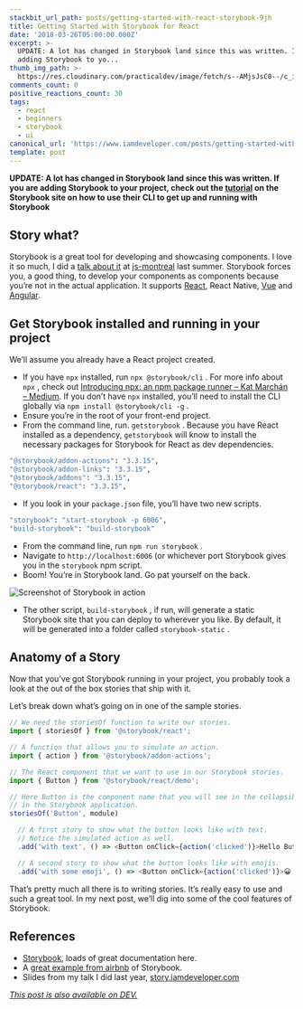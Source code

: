 ```yaml
---
stackbit_url_path: posts/getting-started-with-react-storybook-9jh
title: Getting Started with Storybook for React
date: '2018-03-26T05:00:00.000Z'
excerpt: >-
  UPDATE: A lot has changed in Storybook land since this was written. If you are
  adding Storybook to yo...
thumb_img_path: >-
  https://res.cloudinary.com/practicaldev/image/fetch/s--AMjsJsC0--/c_imagga_scale,f_auto,fl_progressive,h_420,q_auto,w_1000/https://thepracticaldev.s3.amazonaws.com/i/9zm6yatidby4ls11xzeg.png
comments_count: 0
positive_reactions_count: 30
tags:
  - react
  - beginners
  - storybook
  - ui
canonical_url: 'https://www.iamdeveloper.com/posts/getting-started-with-react-storybook-9jh/'
template: post
---
```



**UPDATE: A lot has changed in Storybook land since this was written. If you are adding Storybook to your project, check out the [tutorial](https://www.learnstorybook.com/intro-to-storybook/) on the Storybook site on how to use their CLI to get up and running with Storybook**

## Story what?

Storybook is a great tool for developing and showcasing components. I love it so much, I did a [talk about it](https://story.iamdeveloper.com) at [js-montreal](http://js-montreal.org) last summer. Storybook forces you, a good thing, to develop your components as components because you’re not in the actual application. It supports [React](https://storybook.js.org/basics/guide-react), React Native, [Vue](https://storybook.js.org/basics/guide-vue) and [Angular](https://storybook.js.org/basics/guide-angular).

## Get Storybook installed and running in your project

We’ll assume you already have a React project created.

- If you have 
`npx`
 installed, run 
`npx @storybook/cli`
. For more info about 
`npx`
, check out [Introducing npx: an npm package runner – Kat Marchán – Medium](https://medium.com/@maybekatz/introducing-npx-an-npm-package-runner-55f7d4bd282b). If you don’t have 
`npx`
 installed, you’ll need to install the CLI globally via 
`npm install @storybook/cli -g`
.
- Ensure you’re in the root of your front-end project.
- From the command line, run. 
`getstorybook`
. Because you have React installed as a dependency, 
`getstorybook`
 will know to install the necessary packages for Storybook for React as dev dependencies.


```bash
"@storybook/addon-actions": "3.3.15",
"@storybook/addon-links": "3.3.15",
"@storybook/addons": "3.3.15",
"@storybook/react": "3.3.15",
```


- If you look in your 
`package.json`
 file, you’ll have two new scripts.


```bash
"storybook": "start-storybook -p 6006",
"build-storybook": "build-storybook"
```


- From the command line, run 
`npm run storybook`
.
- Navigate to 
`http://localhost:6006`
 (or whichever port Storybook gives you in the 
`storybook`
 npm script.
- Boom! You’re in Storybook land. Go pat yourself on the back.

![Screenshot of Storybook in action](https://thepracticaldev.s3.amazonaws.com/i/7a9brlemrfxvrizy8ipu.gif)

- The other script, 
`build-storybook`
, if run, will generate a static Storybook site that you can deploy to wherever you like. By default, it will be generated into a folder called 
`storybook-static`
.

## Anatomy of a Story

Now that you’ve got Storybook running in your project, you probably took a look at the out of the box stories that ship with it.

Let’s break down what’s going on in one of the sample stories.


```javascript
// We need the storiesOf function to write our stories.
import { storiesOf } from '@storybook/react';

// A function that allows you to simulate an action.
import { action } from '@storybook/addon-actions';

// The React component that we want to use in our Storybook stories.
import { Button } from '@storybook/react/demo';

// Here Button is the component name that you will see in the collapsible component tree
// in the Storybook application.
storiesOf('Button', module)

  // A first story to show what the button looks like with text.
  // Notice the simulated action as well.
  .add('with text', () => <Button onClick={action('clicked')}>Hello Button</Button>)

  // A second story to show what the button looks like with emojis.
  .add('with some emoji', () => <Button onClick={action('clicked')}>😀 😎 👍 💯</Button>);
```


That’s pretty much all there is to writing stories. It’s really easy to use and such a great tool. In my next post, we’ll dig into some of the cool features of Storybook.

## References

- [Storybook](https://storybook.js.org), loads of great documentation here.
- A [great example from airbnb](http://airbnb.io/react-dates) of Storybook.
- Slides from my talk I did last year, [story.iamdeveloper.com](http://story.iamdeveloper.com)

*[This post is also available on DEV.](https://dev.to/nickytonline/getting-started-with-react-storybook-9jh)*


<script>
const parent = document.getElementsByTagName('head')[0];
const script = document.createElement('script');
script.type = 'text/javascript';
script.src = 'https://cdnjs.cloudflare.com/ajax/libs/iframe-resizer/4.1.1/iframeResizer.min.js';
script.charset = 'utf-8';
script.onload = function() {
    window.iFrameResize({}, '.liquidTag');
};
parent.appendChild(script);
</script>    
